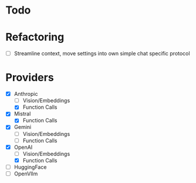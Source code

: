 Todo
=====

# Refactoring
- [ ] Streamline context, move settings into own simple chat specific protocol

# Providers
- [x] Anthropic
  - [ ] Vision/Embeddings
  - [x] Function Calls
- [x] Mistral
    - [x] Function Calls 
- [x] Gemini 
    - [ ] Vision/Embeddings
    - [ ] Function Calls 
- [x] OpenAI
    - [ ] Vision/Embeddings
    - [x] Function Calls
- [ ] HuggingFace
- [ ] OpenVllm

